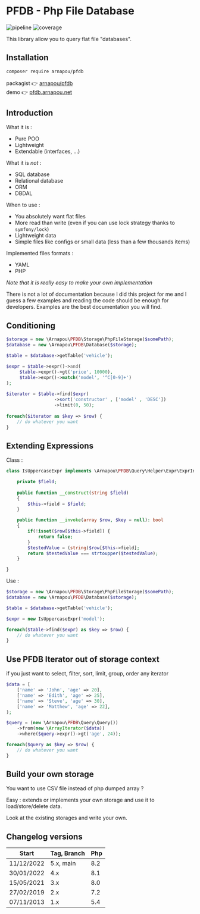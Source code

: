 PFDB - Php File Database
====================

![pipeline](https://gitlab.com/arnapou/pfdb/badges/main/pipeline.svg)
![coverage](https://gitlab.com/arnapou/pfdb/badges/main/coverage.svg?job=coverage)

This library allow you to query flat file "databases".

Installation
--------------------

```bash
composer require arnapou/pfdb
```

packagist 👉️ [arnapou/pfdb](https://packagist.org/packages/arnapou/pfdb)<br>
demo 👉️ [pfdb.arnapou.net](https://pfdb.arnapou.net/)

Introduction
--------------------

What it is :

* Pure POO
* Lightweight
* Extendable (interfaces, ...)

What it is _not_ :

* SQL database
* Relational database
* ORM
* DBDAL

When to use : 

* You absolutely want flat files
* More read than write (even if you can use lock strategy thanks to `symfony/lock`)
* Lightweight data
* Simple files like configs or small data (less than a few thousands items)

Implemented files formats :

* YAML
* PHP

_Note that it is really easy to make your own implementation_


There is not a lot of documentation because I did this project for me and I guess a few examples and reading the code should be enough for developers.
Examples are the best documentation you will find.


Conditioning
--------------------
```php
$storage = new \Arnapou\PFDB\Storage\PhpFileStorage($somePath);
$database = new \Arnapou\PFDB\Database($storage);

$table = $database->getTable('vehicle');

$expr = $table->expr()->and(
     $table->expr()->gt('price', 10000),
     $table->expr()->match('model', '^C[0-9]+')
);
    
$iterator = $table->find($expr)
                  ->sort('constructor' , ['model' , 'DESC'])
                  ->limit(0, 50);
                  
foreach($iterator as $key => $row) {
    // do whatever you want
}
```
    
Extending Expressions
--------------------
Class :

```php
class IsUppercaseExpr implements \Arnapou\PFDB\Query\Helper\Expr\ExprInterface {

    private $field;
    
    public function __construct(string $field) 
    {
        $this->field = $field;
    }

    public function __invoke(array $row, $key = null): bool
    {
        if(!isset($row[$this->field]) {
            return false;
        }
        $testedValue = (string)$row[$this->field];
        return $testedValue === strtoupper($testedValue);
    }

}
```

Use :

```php
$storage = new \Arnapou\PFDB\Storage\PhpFileStorage($somePath);
$database = new \Arnapou\PFDB\Database($storage);

$table = $database->getTable('vehicle');

$expr = new IsUppercaseExpr('model');

foreach($table->find($expr) as $key => $row) {
    // do whatever you want
}
```

Use PFDB Iterator out of storage context
--------------------

if you just want to select, filter, sort, limit, group, order any iterator 

```php
$data = [
    ['name' => 'John', 'age' => 20],
    ['name' => 'Edith', 'age' => 25],
    ['name' => 'Steve', 'age' => 30],
    ['name' => 'Matthew', 'age' => 22],
);

$query = (new \Arnapou\PFDB\Query\Query())
    ->from(new \ArrayIterator($data))
    ->where($query->expr()->gt('age', 24));

foreach($query as $key => $row) {
    // do whatever you want
}
```

Build your own storage
--------------------
You want to use CSV file instead of php dumped array ?

Easy : extends or implements your own storage and use it to load/store/delete data.

Look at the existing storages and write your own.

Changelog versions
--------------------

| Start      | Tag, Branch | Php | 
|------------|-------------|-----|
| 11/12/2022 | 5.x, main   | 8.2 |
| 30/01/2022 | 4.x         | 8.1 |
| 15/05/2021 | 3.x         | 8.0 |
| 27/02/2019 | 2.x         | 7.2 |
| 07/11/2013 | 1.x         | 5.4 |
